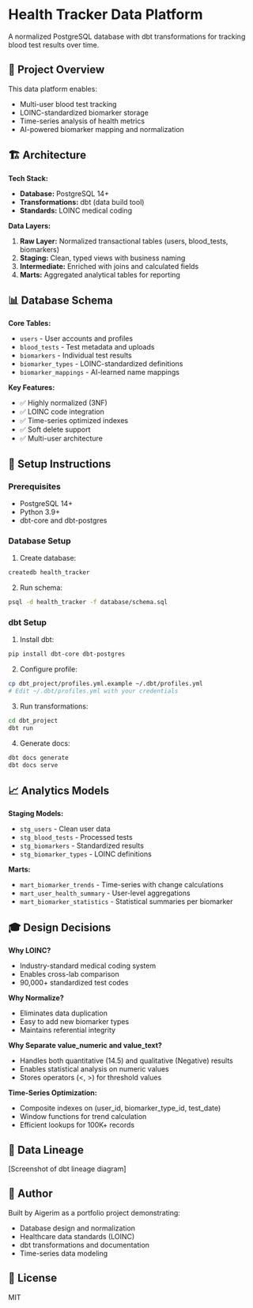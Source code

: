 # Health Tracker Data Platform

A normalized PostgreSQL database with dbt transformations for tracking blood test results over time.

## 🎯 Project Overview

This data platform enables:
- Multi-user blood test tracking
- LOINC-standardized biomarker storage
- Time-series analysis of health metrics
- AI-powered biomarker mapping and normalization

## 🏗️ Architecture

**Tech Stack:**
- **Database:** PostgreSQL 14+
- **Transformations:** dbt (data build tool)
- **Standards:** LOINC medical coding

**Data Layers:**
1. **Raw Layer:** Normalized transactional tables (users, blood_tests, biomarkers)
2. **Staging:** Clean, typed views with business naming
3. **Intermediate:** Enriched with joins and calculated fields
4. **Marts:** Aggregated analytical tables for reporting

## 📊 Database Schema

**Core Tables:**
- `users` - User accounts and profiles
- `blood_tests` - Test metadata and uploads
- `biomarkers` - Individual test results
- `biomarker_types` - LOINC-standardized definitions
- `biomarker_mappings` - AI-learned name mappings

**Key Features:**
- ✅ Highly normalized (3NF)
- ✅ LOINC code integration
- ✅ Time-series optimized indexes
- ✅ Soft delete support
- ✅ Multi-user architecture

## 🚀 Setup Instructions

### Prerequisites
- PostgreSQL 14+
- Python 3.9+
- dbt-core and dbt-postgres

### Database Setup

1. Create database:
```bash
createdb health_tracker
```

2. Run schema:
```bash
psql -d health_tracker -f database/schema.sql
```

### dbt Setup

1. Install dbt:
```bash
pip install dbt-core dbt-postgres
```

2. Configure profile:
```bash
cp dbt_project/profiles.yml.example ~/.dbt/profiles.yml
# Edit ~/.dbt/profiles.yml with your credentials
```

3. Run transformations:
```bash
cd dbt_project
dbt run
```

4. Generate docs:
```bash
dbt docs generate
dbt docs serve
```

## 📈 Analytics Models

**Staging Models:**
- `stg_users` - Clean user data
- `stg_blood_tests` - Processed tests
- `stg_biomarkers` - Standardized results
- `stg_biomarker_types` - LOINC definitions

**Marts:**
- `mart_biomarker_trends` - Time-series with change calculations
- `mart_user_health_summary` - User-level aggregations
- `mart_biomarker_statistics` - Statistical summaries per biomarker

## 🎓 Design Decisions

**Why LOINC?**
- Industry-standard medical coding system
- Enables cross-lab comparison
- 90,000+ standardized test codes

**Why Normalize?**
- Eliminates data duplication
- Easy to add new biomarker types
- Maintains referential integrity

**Why Separate value_numeric and value_text?**
- Handles both quantitative (14.5) and qualitative (Negative) results
- Enables statistical analysis on numeric values
- Stores operators (<, >) for threshold values

**Time-Series Optimization:**
- Composite indexes on (user_id, biomarker_type_id, test_date)
- Window functions for trend calculation
- Efficient lookups for 100K+ records

## 📸 Data Lineage

[Screenshot of dbt lineage diagram]

## 👤 Author

Built by Aigerim as a portfolio project demonstrating:
- Database design and normalization
- Healthcare data standards (LOINC)
- dbt transformations and documentation
- Time-series data modeling

## 📝 License

MIT
